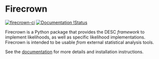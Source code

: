 
Firecrown
=========

[![firecrown-ci](https://github.com/LSSTDESC/firecrown/actions/workflows/ci.yml/badge.svg)](https://github.com/LSSTDESC/firecrown/actions/workflows/ci.yml) [![Documentation !Status](https://readthedocs.org/projects/ccl/badge/?version=latest)](https://firecrown.readthedocs.io/en/latest/?badge=latest)

Firecrown is a Python package that provides the DESC *framework* to implement likelihoods,
as well as specific likelihood implementations. Firecrown is intended to be usable *from*
external statistical analysis tools.

See the [documentation](https://firecrown.readthedocs.io/en/latest/) for more details
and installation instructions.


